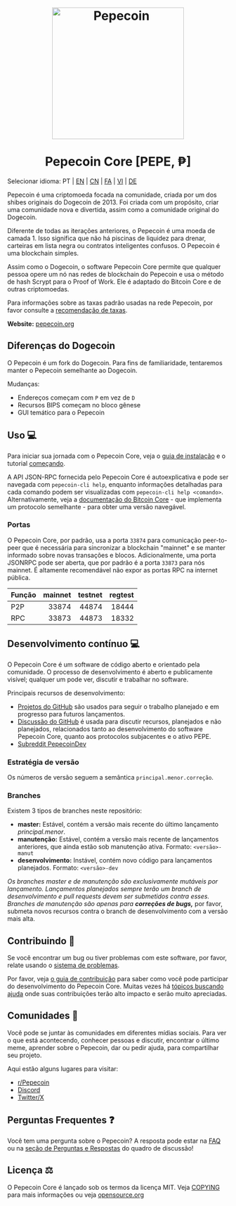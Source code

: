 <h1 align="center">
<img src="https://i.imgur.com/yap2xAX.png" alt="Pepecoin" width="300"/>
<br/><br/>
Pepecoin Core [PEPE, ₱]  
</h1>

Selecionar idioma: PT | [EN](./README.md) | [CN](./README_zh_CN.md) | [FA](./README_fa_IR.md) | [VI](./README_vi_VN.md) | [DE](./README_de_DE.md)

Pepecoin é uma criptomoeda focada na comunidade, criada por um dos shibes originais do Dogecoin de 2013. Foi criada com um propósito, criar uma comunidade nova e divertida, assim como a comunidade original do Dogecoin.

Diferente de todas as iterações anteriores, o Pepecoin é uma moeda de camada 1. Isso significa que não há piscinas de liquidez para drenar, carteiras em lista negra ou contratos inteligentes confusos. O Pepecoin é uma blockchain simples.

Assim como o Dogecoin, o software Pepecoin Core permite que qualquer pessoa opere um nó nas redes de blockchain do Pepecoin e usa o método de hash Scrypt para o Proof of Work. Ele é adaptado do Bitcoin Core e de outras criptomoedas.

Para informações sobre as taxas padrão usadas na rede Pepecoin, por favor consulte a [recomendação de taxas](doc/fee-recommendation.md).

**Website:** [pepecoin.org](https://pepecoin.org)

## Diferenças do Dogecoin

O Pepecoin é um fork do Dogecoin. Para fins de familiaridade, tentaremos manter o Pepecoin semelhante ao Dogecoin.

Mudanças:

* Endereços começam com `P` em vez de `D`
* Recursos BIPS começam no bloco gênese
* GUI temático para o Pepecoin

## Uso 💻

Para iniciar sua jornada com o Pepecoin Core, veja o [guia de instalação](INSTALL.md) e o tutorial [começando](doc/getting-started.md).

A API JSON-RPC fornecida pelo Pepecoin Core é autoexplicativa e pode ser navegada com `pepecoin-cli help`, enquanto informações detalhadas para cada comando podem ser visualizadas com `pepecoin-cli help <comando>`. Alternativamente, veja a [documentação do Bitcoin Core](https://developer.bitcoin.org/reference/rpc/) - que implementa um protocolo semelhante - para obter uma versão navegável.

### Portas

O Pepecoin Core, por padrão, usa a porta `33874` para comunicação peer-to-peer que é necessária para sincronizar a blockchain "mainnet" e se manter informado sobre novas transações e blocos. Adicionalmente, uma porta JSONRPC pode ser aberta, que por padrão é a porta `33873` para nós mainnet. É altamente recomendável não expor as portas RPC na internet pública.

| Função | mainnet | testnet | regtest |
| :------- | ------: | ------: | ------: |
| P2P      |   33874 |   44874 |   18444 |
| RPC      |   33873 |   44873 |   18332 |

## Desenvolvimento contínuo 💻

O Pepecoin Core é um software de código aberto e orientado pela comunidade. O processo de desenvolvimento é aberto e publicamente visível; qualquer um pode ver, discutir e trabalhar no software.

Principais recursos de desenvolvimento:

* [Projetos do GitHub](https://github.com/pepecoinppc/pepecoin/projects) são usados para seguir o trabalho planejado e em progresso para futuros lançamentos.
* [Discussão do GitHub](https://github.com/pepecoinppc/pepecoin/discussions) é usada para discutir recursos, planejados e não planejados, relacionados tanto ao desenvolvimento do software Pepecoin Core, quanto aos protocolos subjacentes e o ativo PEPE.  
* [Subreddit PepecoinDev](https://www.reddit.com/r/pepecoindev/)

### Estratégia de versão
Os números de versão seguem a semântica ```principal.menor.correção```.

### Branches
Existem 3 tipos de branches neste repositório:

- **master:** Estável, contém a versão mais recente do último lançamento *principal.menor*.
- **manutenção:** Estável, contém a versão mais recente de lançamentos anteriores, que ainda estão sob manutenção ativa. Formato: ```<versão>-manut```
- **desenvolvimento:** Instável, contém novo código para lançamentos planejados. Formato: ```<versão>-dev```

*Os branches master e de manutenção são exclusivamente mutáveis por lançamento. Lançamentos planejados sempre terão um branch de desenvolvimento e pull requests devem ser submetidos contra esses. Branches de manutenção são apenas para **correções de bugs,*** por favor, submeta novos recursos contra o branch de desenvolvimento com a versão mais alta.

## Contribuindo 🤝

Se você encontrar um bug ou tiver problemas com este software, por favor, relate usando o [sistema de problemas](https://github.com/pepecoinppc/pepecoin/issues/new?assignees=&labels=bug&template=bug_report.md&title=%5Bbug%5D+).

Por favor, veja [o guia de contribuição](CONTRIBUTING.md) para saber como você pode participar do desenvolvimento do Pepecoin Core. Muitas vezes há [tópicos buscando ajuda](https://github.com/pepecoinppc/pepecoin/labels/help%20wanted) onde suas contribuições terão alto impacto e serão muito apreciadas.

## Comunidades 🐸

Você pode se juntar às comunidades em diferentes mídias sociais.
Para ver o que está acontecendo, conhecer pessoas e discutir, encontrar o último meme, aprender sobre o Pepecoin, dar ou pedir ajuda, para compartilhar seu projeto.

Aqui estão alguns lugares para visitar:

* [r/Pepecoin](https://www.reddit.com/r/pepecoin/)
* [Discord](https://pepecoin.org/discord)
* [Twitter/X](https://twitter.com/PepecoinNetwork)

## Perguntas Frequentes ❓

Você tem uma pergunta sobre o Pepecoin? A resposta pode estar na [FAQ](doc/FAQ.md) ou na [seção de Perguntas e Respostas](https://github.com/pepecoinppc/pepecoin/discussions/categories/q-a) do quadro de discussão!

## Licença ⚖️
O Pepecoin Core é lançado sob os termos da licença MIT. Veja
[COPYING](COPYING) para mais informações ou veja
[opensource.org](https://opensource.org/licenses/MIT)
